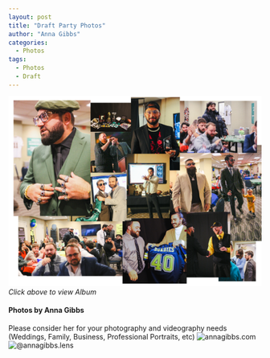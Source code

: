```yaml
---
layout: post
title: "Draft Party Photos"
author: "Anna Gibbs"
categories:
  - Photos
tags:
  - Photos
  - Draft
---
```


[![Draft Party](draftnight2324banner.png)](https://annagibbsphotovideo.pixieset.com/loldraftparty/)
*Click above to view Album*

#### Photos by Anna Gibbs
Please consider her for your photography and videography needs (Weddings, Family, Business, Professional Portraits, etc)
![annagibbs.com](https://annagibbs.com)
![@annagibbs.lens](https://www.instagram.com/annagibbs.lens)
